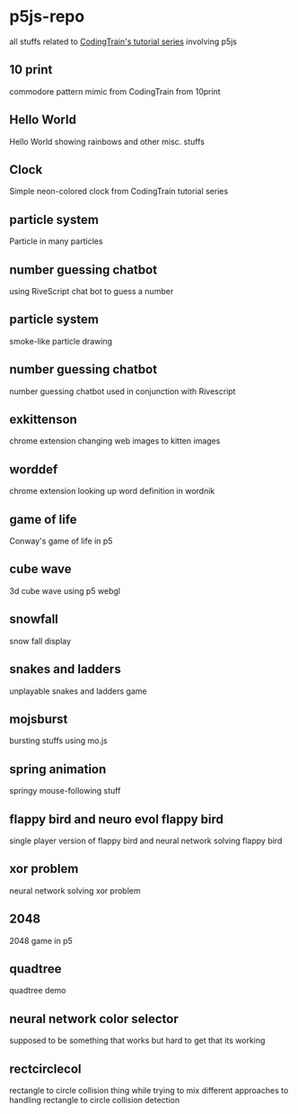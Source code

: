 # p5js-repo

all stuffs related to [CodingTrain's tutorial series](https://www.youtube.com/playlist?list=PLRqwX-V7Uu6ZiZxtDDRCi6uhfTH4FilpH) involving p5js

## 10 print

commodore pattern mimic from CodingTrain from 10print

## Hello World

Hello World showing rainbows and other misc. stuffs

## Clock

Simple neon-colored clock from CodingTrain tutorial series

## particle system

Particle in many particles

## number guessing chatbot

using RiveScript chat bot to guess a number

## particle system

smoke-like particle drawing

## number guessing chatbot

number guessing chatbot used in conjunction with Rivescript

## exkittenson

chrome extension changing web images to kitten images

## worddef

chrome extension looking up word definition in wordnik

## game of life

Conway's game of life in p5

## cube wave

3d cube wave using p5 webgl

## snowfall

snow fall display

## snakes and ladders

unplayable snakes and ladders game

## mojsburst

bursting stuffs using mo.js

## spring animation

springy mouse-following stuff

## flappy bird and neuro evol flappy bird

single player version of flappy bird and neural network solving flappy bird

## xor problem

neural network solving xor problem

## 2048

2048 game in p5

## quadtree

quadtree demo

## neural network color selector

supposed to be something that works but hard to get that its working

## rectcirclecol

rectangle to circle collision thing while trying to mix different approaches to handling rectangle to circle collision detection
